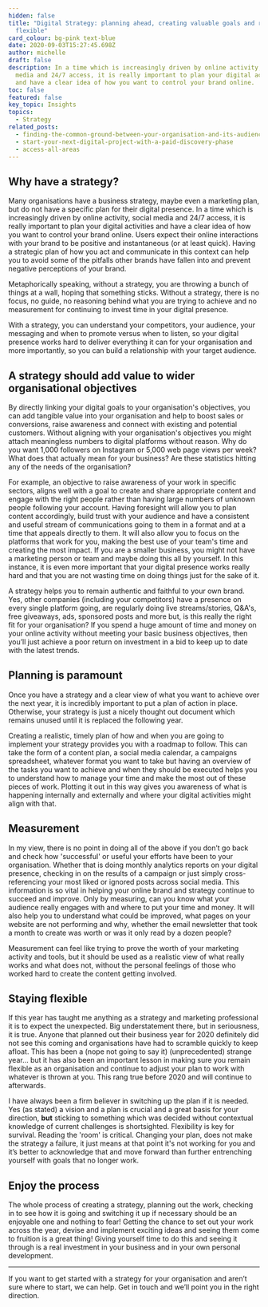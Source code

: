 ```yaml
---
hidden: false
title: "Digital Strategy: planning ahead, creating valuable goals and remaining
  flexible"
card_colour: bg-pink text-blue
date: 2020-09-03T15:27:45.698Z
author: michelle
draft: false
description: In a time which is increasingly driven by online activity, social
  media and 24/7 access, it is really important to plan your digital activities
  and have a clear idea of how you want to control your brand online.
toc: false
featured: false
key_topic: Insights
topics:
  - Strategy
related_posts:
  - finding-the-common-ground-between-your-organisation-and-its-audience
  - start-your-next-digital-project-with-a-paid-discovery-phase
  - access-all-areas
---
```

## Why have a strategy?

Many organisations have a business strategy, maybe even a marketing plan, but do not have a specific plan for their digital presence. In a time which is increasingly driven by online activity, social media and 24/7 access, it is really important to plan your digital activities and have a clear idea of how you want to control your brand online. Users expect their online interactions with your brand to be positive and instantaneous (or at least quick). Having a strategic plan of how you act and communicate in this context can help you to avoid some of the pitfalls other brands have fallen into and prevent negative perceptions of your brand.

Metaphorically speaking, without a strategy, you are throwing a bunch of things at a wall, hoping that something sticks. Without a strategy, there is no focus, no guide, no reasoning behind what you are trying to achieve and no measurement for continuing to invest time in your digital presence.

With a strategy, you can understand your competitors, your audience, your messaging and when to promote versus when to listen, so your digital presence works hard to deliver everything it can for your organisation and more importantly, so you can build a relationship with your target audience.

## A strategy should add value to wider organisational objectives

By directly linking your digital goals to your organisation's objectives, you can add tangible value into your organisation and help to boost sales or conversions, raise awareness and connect with existing and potential customers. Without aligning with your organisation's objectives you might attach meaningless numbers to digital platforms without reason. Why do you want 1,000 followers on Instagram or 5,000 web page views per week? What does that actually mean for your business? Are these statistics hitting any of the needs of the organisation?

For example, an objective to raise awareness of your work in specific sectors, aligns well with a goal to create and share appropriate content and engage with the right people rather than having large numbers of unknown people following your account. Having foresight will allow you to plan content accordingly, build trust with your audience and have a consistent and useful stream of communications going to them in a format and at a time that appeals directly to them. It will also allow you to focus on the platforms that work for you, making the best use of your team's time and creating the most impact. If you are a smaller business, you might not have a marketing person or team and maybe doing this all by yourself. In this instance, it is even more important that your digital presence works really hard and that you are not wasting time on doing things just for the sake of it.

A strategy helps you to remain authentic and faithful to your own brand. Yes, other companies (including your competitors) have a presence on every single platform going, are regularly doing live streams/stories, Q&A's, free giveaways, ads, sponsored posts and more but, is this really the right fit for your organisation? If you spend a huge amount of time and money on your online activity without meeting your basic business objectives, then you’ll just achieve a poor return on investment in a bid to keep up to date with the latest trends.

## Planning is paramount

Once you have a strategy and a clear view of what you want to achieve over the next year, it is incredibly important to put a plan of action in place. Otherwise, your strategy is just a nicely thought out document which remains unused until it is replaced the following year.

Creating a realistic, timely plan of how and when you are going to implement your strategy provides you with a roadmap to follow. This can take the form of a content plan, a social media calendar, a campaigns spreadsheet, whatever format you want to take but having an overview of the tasks you want to achieve and when they should be executed helps you to understand how to manage your time and make the most out of these pieces of work. Plotting it out in this way gives you awareness of what is happening internally and externally and where your digital activities might align with that.

## Measurement

In my view, there is no point in doing all of the above if you don’t go back and check how 'successful' or useful your efforts have been to your organisation. Whether that is doing monthly analytics reports on your digital presence, checking in on the results of a campaign or just simply cross-referencing your most liked or ignored posts across social media. This information is so vital in helping your online brand and strategy continue to succeed and improve. Only by measuring, can you know what your audience really engages with and where to put your time and money. It will also help you to understand what could be improved, what pages on your website are not performing and why, whether the email newsletter that took a month to create was worth or was it only read by a dozen people?

Measurement can feel like trying to prove the worth of your marketing activity and tools, but it should be used as a realistic view of what really works and what does not, without the personal feelings of those who worked hard to create the content getting involved.

## Staying flexible

If this year has taught me anything as a strategy and marketing professional it is to expect the unexpected. Big understatement there, but in seriousness, it is true. Anyone that planned out their business year for 2020 definitely did not see this coming and organisations have had to scramble quickly to keep afloat. This has been a (nope not going to say it) (unprecedented) strange year… but it has also been an important lesson in making sure you remain flexible as an organisation and continue to adjust your plan to work with whatever is thrown at you. This rang true before 2020 and will continue to afterwards.

I have always been a firm believer in switching up the plan if it is needed. Yes (as stated) a vision and a plan is crucial and a great basis for your direction, **but** sticking to something which was decided without contextual knowledge of current challenges is shortsighted. Flexibility is key for survival. Reading the 'room' is critical. Changing your plan, does not make the strategy a failure, it just means at that point it's not working for you and it’s better to acknowledge that and move forward than further entrenching yourself with goals that no longer work.

## Enjoy the process

The whole process of creating a strategy, planning out the work, checking in to see how it is going and switching it up if necessary should be an enjoyable one and nothing to fear! Getting the chance to set out your work across the year, devise and implement exciting ideas and seeing them come to fruition is a great thing! Giving yourself time to do this and seeing it through is a real investment in your business and in your own personal development.

---

If you want to get started with a strategy for your organisation and aren’t sure where to start, we can help. Get in touch and we’ll point you in the right direction.